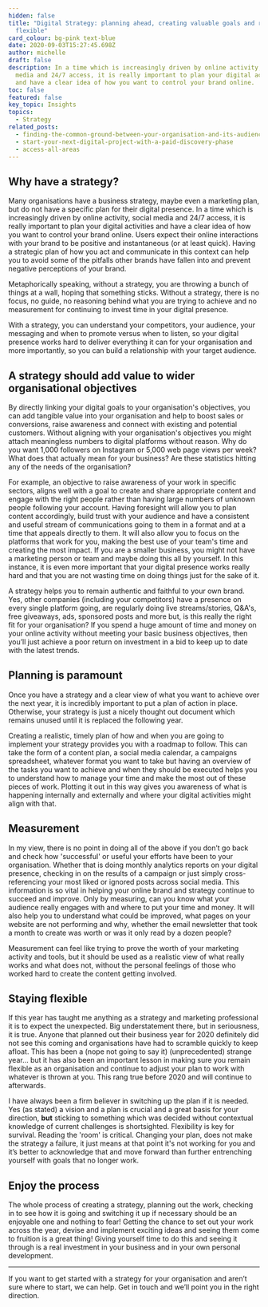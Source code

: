 ```yaml
---
hidden: false
title: "Digital Strategy: planning ahead, creating valuable goals and remaining
  flexible"
card_colour: bg-pink text-blue
date: 2020-09-03T15:27:45.698Z
author: michelle
draft: false
description: In a time which is increasingly driven by online activity, social
  media and 24/7 access, it is really important to plan your digital activities
  and have a clear idea of how you want to control your brand online.
toc: false
featured: false
key_topic: Insights
topics:
  - Strategy
related_posts:
  - finding-the-common-ground-between-your-organisation-and-its-audience
  - start-your-next-digital-project-with-a-paid-discovery-phase
  - access-all-areas
---
```

## Why have a strategy?

Many organisations have a business strategy, maybe even a marketing plan, but do not have a specific plan for their digital presence. In a time which is increasingly driven by online activity, social media and 24/7 access, it is really important to plan your digital activities and have a clear idea of how you want to control your brand online. Users expect their online interactions with your brand to be positive and instantaneous (or at least quick). Having a strategic plan of how you act and communicate in this context can help you to avoid some of the pitfalls other brands have fallen into and prevent negative perceptions of your brand.

Metaphorically speaking, without a strategy, you are throwing a bunch of things at a wall, hoping that something sticks. Without a strategy, there is no focus, no guide, no reasoning behind what you are trying to achieve and no measurement for continuing to invest time in your digital presence.

With a strategy, you can understand your competitors, your audience, your messaging and when to promote versus when to listen, so your digital presence works hard to deliver everything it can for your organisation and more importantly, so you can build a relationship with your target audience.

## A strategy should add value to wider organisational objectives

By directly linking your digital goals to your organisation's objectives, you can add tangible value into your organisation and help to boost sales or conversions, raise awareness and connect with existing and potential customers. Without aligning with your organisation's objectives you might attach meaningless numbers to digital platforms without reason. Why do you want 1,000 followers on Instagram or 5,000 web page views per week? What does that actually mean for your business? Are these statistics hitting any of the needs of the organisation?

For example, an objective to raise awareness of your work in specific sectors, aligns well with a goal to create and share appropriate content and engage with the right people rather than having large numbers of unknown people following your account. Having foresight will allow you to plan content accordingly, build trust with your audience and have a consistent and useful stream of communications going to them in a format and at a time that appeals directly to them. It will also allow you to focus on the platforms that work for you, making the best use of your team's time and creating the most impact. If you are a smaller business, you might not have a marketing person or team and maybe doing this all by yourself. In this instance, it is even more important that your digital presence works really hard and that you are not wasting time on doing things just for the sake of it.

A strategy helps you to remain authentic and faithful to your own brand. Yes, other companies (including your competitors) have a presence on every single platform going, are regularly doing live streams/stories, Q&A's, free giveaways, ads, sponsored posts and more but, is this really the right fit for your organisation? If you spend a huge amount of time and money on your online activity without meeting your basic business objectives, then you’ll just achieve a poor return on investment in a bid to keep up to date with the latest trends.

## Planning is paramount

Once you have a strategy and a clear view of what you want to achieve over the next year, it is incredibly important to put a plan of action in place. Otherwise, your strategy is just a nicely thought out document which remains unused until it is replaced the following year.

Creating a realistic, timely plan of how and when you are going to implement your strategy provides you with a roadmap to follow. This can take the form of a content plan, a social media calendar, a campaigns spreadsheet, whatever format you want to take but having an overview of the tasks you want to achieve and when they should be executed helps you to understand how to manage your time and make the most out of these pieces of work. Plotting it out in this way gives you awareness of what is happening internally and externally and where your digital activities might align with that.

## Measurement

In my view, there is no point in doing all of the above if you don’t go back and check how 'successful' or useful your efforts have been to your organisation. Whether that is doing monthly analytics reports on your digital presence, checking in on the results of a campaign or just simply cross-referencing your most liked or ignored posts across social media. This information is so vital in helping your online brand and strategy continue to succeed and improve. Only by measuring, can you know what your audience really engages with and where to put your time and money. It will also help you to understand what could be improved, what pages on your website are not performing and why, whether the email newsletter that took a month to create was worth or was it only read by a dozen people?

Measurement can feel like trying to prove the worth of your marketing activity and tools, but it should be used as a realistic view of what really works and what does not, without the personal feelings of those who worked hard to create the content getting involved.

## Staying flexible

If this year has taught me anything as a strategy and marketing professional it is to expect the unexpected. Big understatement there, but in seriousness, it is true. Anyone that planned out their business year for 2020 definitely did not see this coming and organisations have had to scramble quickly to keep afloat. This has been a (nope not going to say it) (unprecedented) strange year… but it has also been an important lesson in making sure you remain flexible as an organisation and continue to adjust your plan to work with whatever is thrown at you. This rang true before 2020 and will continue to afterwards.

I have always been a firm believer in switching up the plan if it is needed. Yes (as stated) a vision and a plan is crucial and a great basis for your direction, **but** sticking to something which was decided without contextual knowledge of current challenges is shortsighted. Flexibility is key for survival. Reading the 'room' is critical. Changing your plan, does not make the strategy a failure, it just means at that point it's not working for you and it’s better to acknowledge that and move forward than further entrenching yourself with goals that no longer work.

## Enjoy the process

The whole process of creating a strategy, planning out the work, checking in to see how it is going and switching it up if necessary should be an enjoyable one and nothing to fear! Getting the chance to set out your work across the year, devise and implement exciting ideas and seeing them come to fruition is a great thing! Giving yourself time to do this and seeing it through is a real investment in your business and in your own personal development.

---

If you want to get started with a strategy for your organisation and aren’t sure where to start, we can help. Get in touch and we’ll point you in the right direction.